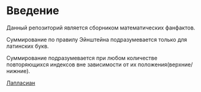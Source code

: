 # Введение

Данный репозиторий является сборником математических фанфактов.

Суммирование по правилу Эйнштейна подразумевается только для латинских букв.

Суммирование подразумевается при любом количестве повторяющихся индексов вне зависимости от их положения(верхние/нижние).

[Лапласиан](Laplacian.md)
